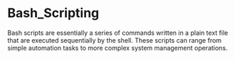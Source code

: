 # Bash_Scripting
Bash scripts are essentially a series of commands written in a plain text file that are executed sequentially by the shell. These scripts can range from simple automation tasks to more complex system management operations.
